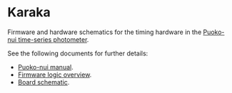 Karaka
======

Firmware and hardware schematics for the timing hardware in the [Puoko-nui time-series photometer](http://pchote.github.io/Puoko-nui/).

See the following documents for further details:
* [Puoko-nui manual](http://pchote.github.io/Puoko-nui/images/manual-lowres.pdf).
* [Firmware logic overview](https://github.com/pchote/Karaka/blob/master/doc/firmware.pdf?raw=true).
* [Board schematic](https://github.com/pchote/Karaka/blob/master/doc/schematic.pdf?raw=true).
